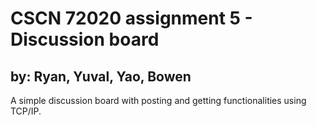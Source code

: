 # CSCN 72020 assignment 5 - Discussion board
## by: Ryan, Yuval, Yao, Bowen
A simple discussion board with posting and getting functionalities using TCP/IP. 

